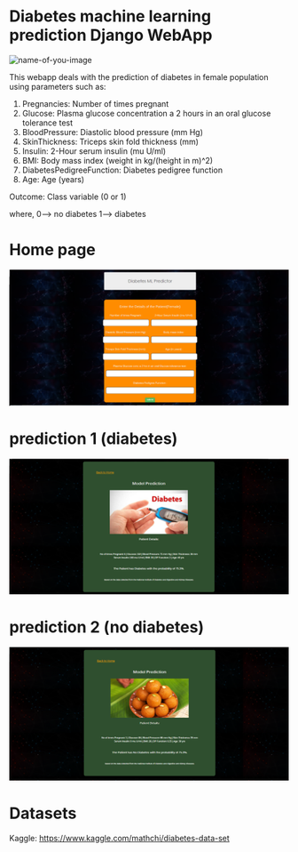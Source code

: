 # Diabetes machine learning prediction Django WebApp


![name-of-you-image](https://assets.entrepreneur.com/content/3x2/2000/20200427140712-the-meter-3357128.jpeg)


This webapp deals with the prediction of diabetes in female population using parameters such as:


1) Pregnancies: Number of times pregnant
2) Glucose: Plasma glucose concentration a 2 hours in an oral glucose tolerance test
3) BloodPressure: Diastolic blood pressure (mm Hg)
4) SkinThickness: Triceps skin fold thickness (mm)
5) Insulin: 2-Hour serum insulin (mu U/ml)
6) BMI: Body mass index (weight in kg/(height in m)^2)
7) DiabetesPedigreeFunction: Diabetes pedigree function
8) Age: Age (years)

Outcome: Class variable (0 or 1)

where, 
0--> no diabetes
1--> diabetes


# Home page
![name-of-you-image](https://github.com/abinesh007/diabetes_ml_djangoapp/blob/main/pg_pic/1.png)

# prediction 1 (diabetes)
![name-of-you-image](https://github.com/abinesh007/diabetes_ml_djangoapp/blob/main/pg_pic/2.1.png)


# prediction 2 (no diabetes)
![name-of-you-image](https://github.com/abinesh007/diabetes_ml_djangoapp/blob/main/pg_pic/2.2.png)




# Datasets

Kaggle: https://www.kaggle.com/mathchi/diabetes-data-set
